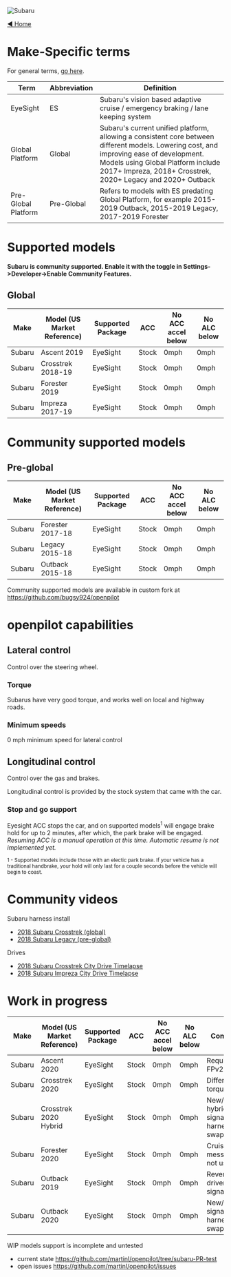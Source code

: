 ![Subaru](https://user-images.githubusercontent.com/37757984/82103719-fbc77580-96c8-11ea-99d7-6697f1a3ef6f.jpg)

[◄ Home](https://github.com/commaai/openpilot/wiki)

# Make-Specific terms

For general terms, [go here](https://github.com/commaai/openpilot/wiki/General-Terms).

Term | Abbreviation | Definition
--- | --- | ---
EyeSight | ES | Subaru's vision based adaptive cruise / emergency braking / lane keeping system
Global Platform | Global | Subaru's current unified platform, allowing a consistent core between different models. Lowering cost, and improving ease of development. Models using Global Platform include 2017+ Impreza, 2018+ Crosstrek, 2020+ Legacy and 2020+ Outback
Pre-Global Platform | Pre-Global | Refers to models with ES predating Global Platform, for example 2015-2019 Outback, 2015-2019 Legacy, 2017-2019 Forester

# Supported models
**Subaru is community supported. Enable it with the toggle in Settings->Developer->Enable Community Features.**
## Global
| Make      | Model (US Market Reference)   | Supported Package | ACC              | No ACC accel below | No ALC below |
| ----------| ------------------------------| ------------------| -----------------| -------------------| -------------|
| Subaru    | Ascent 2019                   | EyeSight          | Stock            | 0mph               | 0mph         |
| Subaru    | Crosstrek 2018-19             | EyeSight          | Stock            | 0mph               | 0mph         |
| Subaru    | Forester 2019                 | EyeSight          | Stock            | 0mph               | 0mph         |
| Subaru    | Impreza 2017-19               | EyeSight          | Stock            | 0mph               | 0mph         |

# Community supported models
## Pre-global
| Make      | Model (US Market Reference)   | Supported Package | ACC              | No ACC accel below | No ALC below |
| ----------| ------------------------------| ------------------| -----------------| -------------------| -------------|
| Subaru    | Forester 2017-18              | EyeSight          | Stock            | 0mph               | 0mph         |
| Subaru    | Legacy 2015-18                | EyeSight          | Stock            | 0mph               | 0mph         |
| Subaru    | Outback 2015-18               | EyeSight          | Stock            | 0mph               | 0mph         |

Community supported models are available in custom fork at https://github.com/bugsy924/openpilot

# openpilot capabilities

## Lateral control

Control over the steering wheel.

### Torque

Subarus have very good torque, and works well on local and highway roads.

### Minimum speeds

0 mph minimum speed for lateral control

## Longitudinal control

Control over the gas and brakes.

Longitudinal control is provided by the stock system that came with the car.

### Stop and go support

Eyesight ACC stops the car, and on supported models<sup>1</sup> will engage brake hold for up to 2 minutes, after which, the park brake will be engaged. *Resuming ACC is a manual operation at this time. Automatic resume is not implemented yet.*

<sup>1 - Supported models include those with an electic park brake. If your vehicle has a traditional handbrake, your hold will only last for a couple seconds before the vehicle will begin to coast.</sup>

# Community videos
Subaru harness install
- [2018 Subaru Crosstrek (global)](https://www.youtube.com/watch?v=LD7qiOcPFtU)
- [2018 Subaru Legacy (pre-global)](https://www.youtube.com/watch?v=-1Snpp3cQEg)

Drives
- [2018 Subaru Crosstrek City Drive Timelapse](https://www.youtube.com/watch?v=1iNOc3cq8cs)
- [2018 Subaru Impreza City Drive Timelapse](https://www.youtube.com/watch?v=LMCTiQE_Ado)

# Work in progress
| Make      | Model (US Market Reference)   | Supported Package | ACC              | No ACC accel below | No ALC below | Comments |
| ----------| ------------------------------| ------------------| -----------------| -------------------| -------------| ---------|
| Subaru    | Ascent 2020                   | EyeSight          | Stock            | 0mph               | 0mph         | Requires FPv2 |
| Subaru    | Crosstrek 2020                | EyeSight          | Stock            | 0mph               | 0mph         | Different torque limits |
| Subaru    | Crosstrek 2020 Hybrid         | EyeSight          | Stock            | 0mph               | 0mph         | New/different hybrid signals, harness pin swap |
| Subaru    | Forester 2020                 | EyeSight          | Stock            | 0mph               | 0mph         | CruiseControl message is not used |
| Subaru    | Outback 2019                  | EyeSight          | Stock            | 0mph               | 0mph         | Reversed driver torque signal |
| Subaru    | Outback 2020                  | EyeSight          | Stock            | 0mph               | 0mph         | New/different signals, harness pin swap |

WIP models support is incomplete and untested
- current state https://github.com/martinl/openpilot/tree/subaru-PR-test
- open issues https://github.com/martinl/openpilot/issues